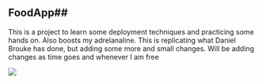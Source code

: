 ## F o o d A p p ## 


This is a project to learn some deployment techniques and practicing some hands on. Also boosts my adrelanaline.
This is replicating what Daniel Brouke has done, but adding some more and small changes. Will be adding changes as time goes and whenever I am free

 <img src= "https://github.com/shashankpulijala/FoodApp/assets/16255945/d7f6a110-0aef-4e45-9594-e19eb893559d"/>












 
